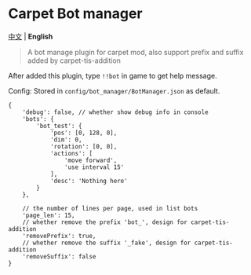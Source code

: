 # Carpet Bot manager

[中文](README.md) | **English**

> A bot manage plugin for carpet mod, also support prefix and suffix added by carpet-tis-addition

After added this plugin, type `!!bot` in game to get help message.

Config: Stored in `config/bot_manager/BotManager.json` as default.
```json5
{
    'debug': false, // whether show debug info in console
    'bots': {
        'bot_test': {
            'pos': [0, 128, 0],
            'dim': 0,
            'rotation': [0, 0],
            'actions': [
                'move forward',
                'use interval 15'
            ],
            'desc': 'Nothing here'
        }
    },
  
    // the number of lines per page, used in list bots
    'page_len': 15,
    // whether remove the prefix 'bot_', design for carpet-tis-addition
    'removePrefix': true,
    // whether remove the suffix '_fake', design for carpet-tis-addition
    'removeSuffix': false  
}
```
